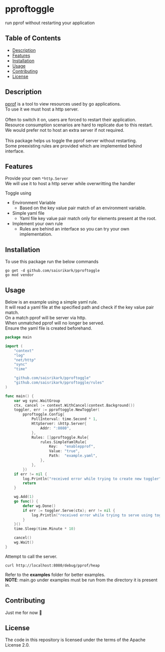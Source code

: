 # pproftoggle
run pprof without restarting your application

## Table of Contents

- [Description](#description)
- [Features](#features)
- [Installation](#installation)
- [Usage](#usage)
- [Contributing](#contributing)
- [License](#license)

## Description

[pprof](https://github.com/google/pprof) is a tool to view resources used by go applications. <br>
To use it we must host a http server. <br><br>
Often to switch it on, users are forced to restart their application. <br>
Resource consumption scenarios are hard to replicate due to this restart. <br>
We would prefer not to host an extra server if not required. <br><br>
This package helps us toggle the pprof server without restarting. <br>
Some preexisting rules are provided which are implemented behind interface. <br>

## Features

Provide your own ```*http.Server``` <br>
We will use it to host a http server while overwritting the handler <br>

Toggle using
- Environment Variable
    - Based on the key value pair match of an environment variable.
- Simple yaml file
    - Yaml file key value pair match only for elements present at the root.
- Implement your own rule
    - Rules are behind an interface so you can try your own implementation.

## Installation
To use this package run the below commands
```
go get -d github.com/saisrikark/pproftoggle
go mod vendor
```

## Usage

Below is an example using a simple yaml rule. <br>
It will read a yaml file at the specified path and check if the key value pair match. <br>
On a match pprof will be server via http. <br>
When unmatched pprof will no longer be served. <br>
Ensure the yaml file is created beforehand. <br>

```go
package main

import (
	"context"
	"log"
	"net/http"
	"sync"
	"time"

	"github.com/saisrikark/pproftoggle"
	"github.com/saisrikark/pproftoggle/rules"
)

func main() {
	var wg sync.WaitGroup
	ctx, cancel := context.WithCancel(context.Background())
	toggler, err := pproftoggle.NewToggler(
		pproftoggle.Config{
			PollInterval: time.Second * 1,
			HttpServer: &http.Server{
				Addr: ":8080",
			},
			Rules: []pproftoggle.Rule{
				rules.SimpleYamlRule{
					Key:   "enablepprof",
					Value: "true",
					Path:  "example.yaml",
				},
			},
		})
	if err != nil {
		log.Println("received error while trying to create new toggler", err)
		return
	}

	wg.Add(1)
	go func() {
		defer wg.Done()
		if err := toggler.Serve(ctx); err != nil {
			log.Println("received error while trying to serve using toggler", err)
		}
	}()
	time.Sleep(time.Minute * 10)

	cancel()
	wg.Wait()
}
```

Attempt to call the server. <br>
```
curl http://localhost:8080/debug/pprof/heap
```

Refer to the **examples** folder for better examples. <br>
**NOTE**: main.go under examples must be run from the directory it is present in. <br>

## Contributing

Just me for now 🙂

## License

The code in this repository is licensed under the terms of the Apache License 2.0.
